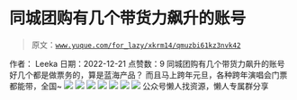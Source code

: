 # 同城团购有几个带货力飙升的账号

> 原文：[`www.yuque.com/for_lazy/xkrm14/qmuzbi61kz3nvk42`](https://www.yuque.com/for_lazy/xkrm14/qmuzbi61kz3nvk42)

<ne-p id="u631ee292" data-lake-id="u631ee292"><ne-text id="u179953d2">作者： Leeka</ne-text></ne-p> <ne-p id="ud06118c7" data-lake-id="ud06118c7"><ne-text id="u7161d680">日期：2022-12-21</ne-text></ne-p> <ne-p id="u031c3f96" data-lake-id="u031c3f96"><ne-text id="uc15e6dde">点赞数：</ne-text><ne-text id="u936d4312" ne-bold="true">9</ne-text></ne-p> <ne-hole id="u1018f73f" data-lake-id="u1018f73f"><ne-card data-card-name="hr" data-card-type="block" id="ALLOB" data-event-boundary="card"><ne-p id="uff1623b4" data-lake-id="uff1623b4"><ne-text id="u307907b5">同城团购有几个带货力飙升的账号</ne-text> <ne-text id="u60ee9f9a">好几个都是做票务的，算是蓝海产品？</ne-text> <ne-text id="ue78300df">而且马上跨年元旦，各种跨年演唱会门票都能带，全国~</ne-text></ne-p> <ne-p id="u0b16c51e" data-lake-id="u0b16c51e"><ne-card data-card-name="image" data-card-type="inline" id="pZ7MJ" data-event-boundary="card">![](img/f8f38278fdc1acbd9bc57094a4d11e1b.png)</ne-card></ne-p> <ne-p id="u19534a28" data-lake-id="u19534a28"><ne-card data-card-name="image" data-card-type="inline" id="jEi58" data-event-boundary="card">![](img/59abb666589362082f9dcf120a6f69f4.png)</ne-card></ne-p> <ne-p id="ua8aaef26" data-lake-id="ua8aaef26"><ne-card data-card-name="image" data-card-type="inline" id="uppxA" data-event-boundary="card">![](img/65f03386561e5795ff77d1a13d4ce32f.png)</ne-card></ne-p> <ne-p id="uf0a1549c" data-lake-id="uf0a1549c"><ne-card data-card-name="image" data-card-type="inline" id="H8cIi" data-event-boundary="card">![](img/d66901596c47b04efe2200ec9073dcbf.png)</ne-card></ne-p> <ne-p id="u319b34d9" data-lake-id="u319b34d9"><ne-card data-card-name="image" data-card-type="inline" id="qGSyx" data-event-boundary="card">![](img/ba87edc15f4700a730dfc25589c6d188.png)</ne-card></ne-p> <ne-p id="u03504a3a" data-lake-id="u03504a3a"><ne-card data-card-name="image" data-card-type="inline" id="iskJw" data-event-boundary="card">![](img/77fe18b00d4a1014694472d2b96401ec.png)</ne-card></ne-p> <ne-p id="u774f778b" data-lake-id="u774f778b"><ne-card data-card-name="image" data-card-type="inline" id="KF82I" data-event-boundary="card">![](img/7311a37638d84de9dc2ed5be43f1f4a6.png)</ne-card></ne-p> <ne-hole id="u8ba56162" data-lake-id="u8ba56162"><ne-card data-card-name="hr" data-card-type="block" id="mSSD0" data-event-boundary="card"><ne-p id="u3b7d3031" data-lake-id="u3b7d3031"><ne-text id="ufccf5060">公众号懒人找资源，懒人专属群分享</ne-text></ne-p></ne-card></ne-hole></ne-card></ne-hole>